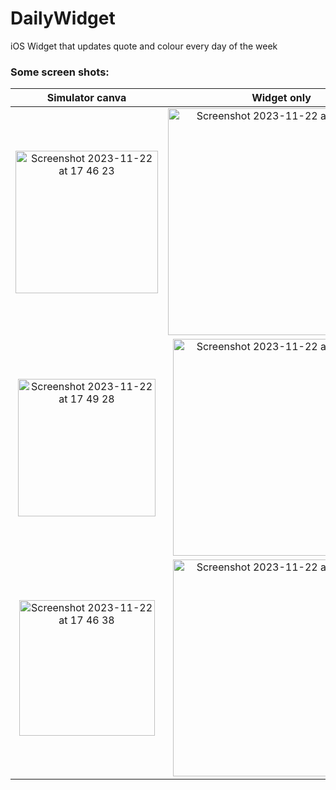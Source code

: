 # DailyWidget
iOS Widget that updates quote and colour every day of the week

### Some screen shots:

| Simulator canva        | Widget only           |
:-------------------------:|:-------------------------:
| <img width="228" alt="Screenshot 2023-11-22 at 17 46 23" src="https://github.com/NatCanCode/DailyWidget/assets/77299658/a0459c0b-4acd-4ed7-9365-585af1295bfe"> | <img width="363" alt="Screenshot 2023-11-22 at 17 31 24" src="https://github.com/NatCanCode/DailyWidget/assets/77299658/ef300630-8c9c-423d-a66e-4e0dc1b37169"> |
| <img width="220" alt="Screenshot 2023-11-22 at 17 49 28" src="https://github.com/NatCanCode/DailyWidget/assets/77299658/37396a81-b40d-4eca-b005-6a3d098760ee"> | <img width="347" alt="Screenshot 2023-11-22 at 17 48 55" src="https://github.com/NatCanCode/DailyWidget/assets/77299658/64aaff2b-314c-4983-bd81-381d378b92dc"> | 
| <img width="217" alt="Screenshot 2023-11-22 at 17 46 38" src="https://github.com/NatCanCode/DailyWidget/assets/77299658/e728391b-782a-40a1-9d7a-3ced4f6b79b7"> | <img width="347" alt="Screenshot 2023-11-22 at 17 47 23" src="https://github.com/NatCanCode/DailyWidget/assets/77299658/86f79a1b-a395-4372-94bd-d61b6ca70ca2"> | 
